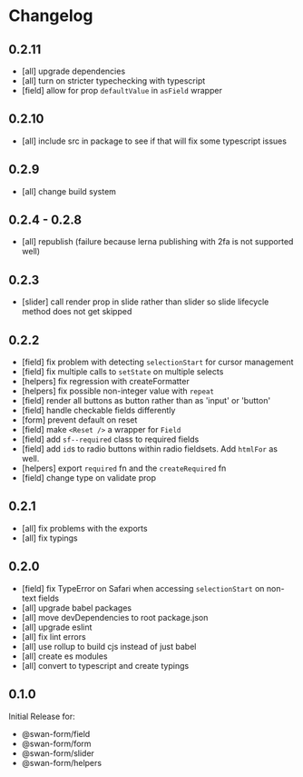 # Changelog

## 0.2.11

- [all] upgrade dependencies
- [all] turn on stricter typechecking with typescript
- [field] allow for prop `defaultValue` in `asField` wrapper

## 0.2.10

- [all] include src in package to see if that will fix some typescript issues

## 0.2.9

- [all] change build system

## 0.2.4 - 0.2.8

- [all] republish (failure because lerna publishing with 2fa is not supported well)

## 0.2.3

- [slider] call render prop in slide rather than slider so slide lifecycle method does not get skipped

## 0.2.2

- [field] fix problem with detecting `selectionStart` for cursor management
- [field] fix multiple calls to `setState` on multiple selects
- [helpers] fix regression with createFormatter
- [helpers] fix possible non-integer value with `repeat`
- [field] render all buttons as button rather than as 'input' or 'button'
- [field] handle checkable fields differently
- [form] prevent default on reset
- [field] make `<Reset />` a wrapper for `Field`
- [field] add `sf--required` class to required fields
- [field] add `id`s to radio buttons within radio fieldsets. Add `htmlFor` as well.
- [helpers] export `required` fn and the `createRequired` fn
- [field] change type on validate prop

## 0.2.1

- [all] fix problems with the exports
- [all] fix typings

## 0.2.0

- [field] fix TypeError on Safari when accessing `selectionStart` on non-text fields
- [all] upgrade babel packages
- [all] move devDependencies to root package.json
- [all] upgrade eslint
- [all] fix lint errors
- [all] use rollup to build cjs instead of just babel
- [all] create es modules
- [all] convert to typescript and create typings

## 0.1.0

Initial Release for:

- @swan-form/field
- @swan-form/form
- @swan-form/slider
- @swan-form/helpers
